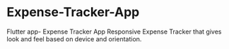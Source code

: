 # Expense-Tracker-App
Flutter app- Expense Tracker App
Responsive Expense Tracker that gives look and feel based on device and orientation.
